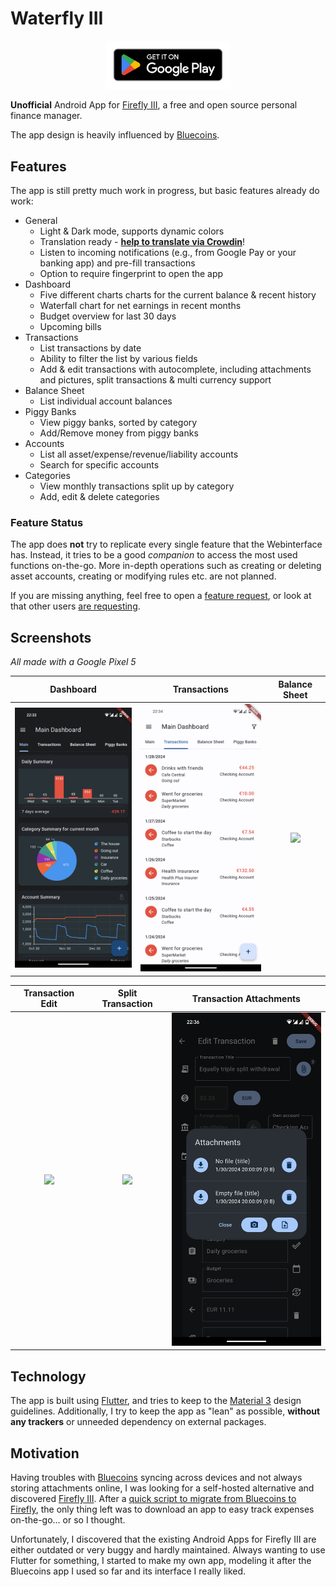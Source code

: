 # Waterfly III

<p align="center">
  <a href="https://play.google.com/store/apps/details?id=com.dreautall.waterflyiii"><img src=".playstore/en_badge_web_generic.png" width="200" /></a>
  <!--<a href="https://f-droid.org/en/packages/com.dreautall.waterflyiii/"><img src=".github/assets/fdroid_get-it-on.ong" width="200" /></a>-->
</p>

**Unofficial** Android App for [Firefly III](https://github.com/firefly-iii/firefly-iii), a free and open source personal finance manager.

The app design is heavily influenced by [Bluecoins](https://play.google.com/store/apps/details?id=com.rammigsoftware.bluecoins).

## Features

The app is still pretty much work in progress, but basic features already do work:

- General
  - Light & Dark mode, supports dynamic colors
  - Translation ready - [**help to translate via Crowdin**](https://crowdin.com/project/waterfly-iii)!
  - Listen to incoming notifications (e.g., from Google Pay or your banking app) and pre-fill transactions
  - Option to require fingerprint to open the app
- Dashboard
  - Five different charts charts for the current balance & recent history
  - Waterfall chart for net earnings in recent months
  - Budget overview for last 30 days
  - Upcoming bills
- Transactions
  - List transactions by date
  - Ability to filter the list by various fields
  - Add & edit transactions with autocomplete, including attachments and pictures, split transactions & multi currency support
- Balance Sheet
  - List individual account balances
- Piggy Banks
  - View piggy banks, sorted by category
  - Add/Remove money from piggy banks
- Accounts
  - List all asset/expense/revenue/liability accounts
  - Search for specific accounts
- Categories
  - View monthly transactions split up by category
  - Add, edit & delete categories

### Feature Status

The app does **not** try to replicate every single feature that the Webinterface has. Instead, it tries to be a good *companion* to access the most used functions on-the-go. More in-depth operations such as creating or deleting asset accounts, creating or modifying rules etc. are not planned.

If you are missing anything, feel free to open a [feature request](https://github.com/dreautall/waterfly-iii/issues/new/choose), or look at that other users [are requesting](https://github.com/dreautall/waterfly-iii/issues?q=is%3Aissue+is%3Aopen+label%3Aenhancement).

## Screenshots

*All made with a Google Pixel 5*

|                           Dashboard                           |                               Transactions                                |                        Balance Sheet                        |
| :-----------------------------------------------------------: | :-----------------------------------------------------------------------: | :---------------------------------------------------------: |
| <img src=".github/assets/screen_dashboard.png" width="250" /> | <img src=".github/assets/screen_transactions_overview.png" width="250" /> | <img src=".github/assets/screen_balance.png" width="250" /> |

|                        Transaction Edit                         |                           Split Transaction                           |                           Transaction Attachments                           |
| :-------------------------------------------------------------: | :-------------------------------------------------------------------: | :-------------------------------------------------------------------------: |
| <img src=".github/assets/screen_transaction.png" width="250" /> | <img src=".github/assets/screen_transaction_split.png" width="250" /> | <img src=".github/assets/screen_transaction_attachments.png" width="250" /> |

## Technology

The app is built using [Flutter](https://flutter.dev/), and tries to keep to the [Material 3](https://m3.material.io/) design guidelines. Additionally, I try to keep the app as "lean" as possible, **without any trackers** or unneeded dependency on external packages.

## Motivation

Having troubles with [Bluecoins](https://play.google.com/store/apps/details?id=com.rammigsoftware.bluecoins) syncing across devices and not always storing attachments online, I was looking for a self-hosted alternative and discovered [Firefly III](https://www.firefly-iii.org/). After a [quick script to migrate from Bluecoins to Firefly](https://github.com/dreautall/bluecoins-to-fireflyiii), the only thing left was to download an app to easy track expenses on-the-go… or so I thought.

Unfortunately, I discovered that the existing Android Apps for Firefly III are either outdated or very buggy and hardly maintained. Always wanting to use Flutter for something, I started to make my own app, modeling it after the Bluecoins app I used so far and its interface I really liked.
